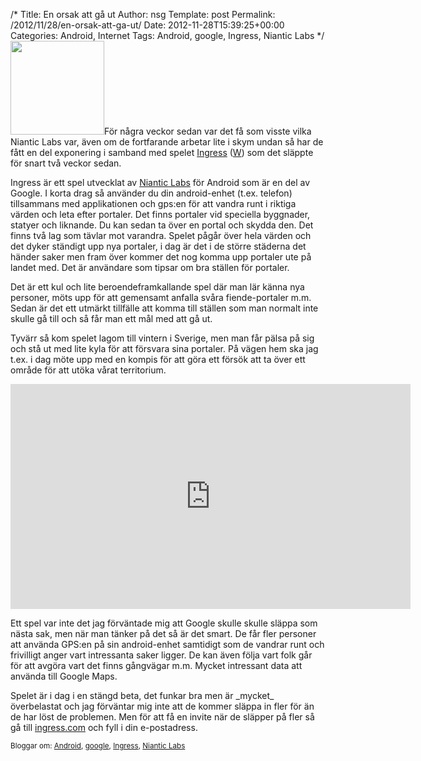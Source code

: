 /*
 Title: En orsak att gå ut
 Author: nsg
 Template: post
 Permalink: /2012/11/28/en-orsak-att-ga-ut/
 Date: 2012-11-28T15:39:25+00:00
 Categories: Android, Internet
 Tags: Android, google, Ingress, Niantic Labs
*/
<img src="http://cdn.junkpile.se/2012/11/Ingress_Logo-300x300.png" alt="" title="Ingress_Logo" width="150" height="150" class="alignright size-medium wp-image-1233" />För några veckor sedan var det få som visste vilka Niantic Labs var, även om de fortfarande arbetar lite i skym undan så har de fått en del exponering i samband med spelet [Ingress][1] ([W][2]) som det släppte för snart två veckor sedan.

Ingress är ett spel utvecklat av [Niantic Labs][3] för Android som är en del av Google. I korta drag så använder du din android-enhet (t.ex. telefon) tillsammans med applikationen och gps:en för att vandra runt i riktiga värden och leta efter portaler. Det finns portaler vid speciella byggnader, statyer och liknande. Du kan sedan ta över en portal och skydda den. Det finns två lag som tävlar mot varandra. Spelet pågår över hela värden och det dyker ständigt upp nya portaler, i dag är det i de större städerna det händer saker men fram över kommer det nog komma upp portaler ute på landet med. Det är användare som tipsar om bra ställen för portaler.

Det är ett kul och lite beroendeframkallande spel där man lär känna nya personer, möts upp för att gemensamt anfalla svåra fiende-portaler m.m. Sedan är det ett utmärkt tillfälle att komma till ställen som man normalt inte skulle gå till och så får man ett mål med att gå ut.

Tyvärr så kom spelet lagom till vintern i Sverige, men man får pälsa på sig och stå ut med lite kyla för att försvara sina portaler. På vägen hem ska jag t.ex. i dag möte upp med en kompis för att göra ett försök att ta över ett område för att utöka vårat territorium.

<iframe width="640" height="360" src="http://www.youtube.com/embed/92rYjlxqypM" frameborder="0" allowfullscreen></iframe>

Ett spel var inte det jag förväntade mig att Google skulle skulle släppa som nästa sak, men när man tänker på det så är det smart. De får fler personer att använda GPS:en på sin android-enhet samtidigt som de vandrar runt och frivilligt anger vart intressanta saker ligger. De kan även följa vart folk går för att avgöra vart det finns gångvägar m.m. Mycket intressant data att använda till Google Maps.

Spelet är i dag i en stängd beta, det funkar bra men är \_mycket\_ överbelastat och jag förväntar mig inte att de kommer släppa in fler för än de har löst de problemen. Men för att få en invite när de släpper på fler så gå till [ingress.com][1] och fyll i din e-postadress.

<small> <p class='technorati-tags'>
  Bloggar om: <a class='technorati-link' href='http://bloggar.se/om/Android' rel='tag' target='_self'>Android</a>, <a class='technorati-link' href='http://bloggar.se/om/google' rel='tag' target='_self'>google</a>, <a class='technorati-link' href='http://bloggar.se/om/Ingress' rel='tag' target='_self'>Ingress</a>, <a class='technorati-link' href='http://bloggar.se/om/Niantic+Labs' rel='tag' target='_self'>Niantic Labs</a>
</p></small>

 [1]: http://www.ingress.com/
 [2]: http://en.wikipedia.org/wiki/Ingress_%28game%29
 [3]: http://www.nianticproject.com/
